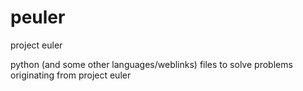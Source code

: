 peuler
======

project euler

python (and some other languages/weblinks) files to solve problems originating from project euler
